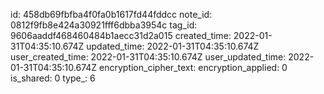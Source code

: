 id: 458db69fbfba4f0fa0b1617fd44fddcc
note_id: 0812f9fb8e424a30921fff6dbba3954c
tag_id: 9606aaddf468460484b1aecc31d2a015
created_time: 2022-01-31T04:35:10.674Z
updated_time: 2022-01-31T04:35:10.674Z
user_created_time: 2022-01-31T04:35:10.674Z
user_updated_time: 2022-01-31T04:35:10.674Z
encryption_cipher_text: 
encryption_applied: 0
is_shared: 0
type_: 6